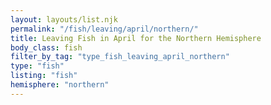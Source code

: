 ```yaml
---
layout: layouts/list.njk
permalink: "/fish/leaving/april/northern/"
title: Leaving Fish in April for the Northern Hemisphere
body_class: fish
filter_by_tag: "type_fish_leaving_april_northern"
type: "fish"
listing: "fish"
hemisphere: "northern"
---
```

